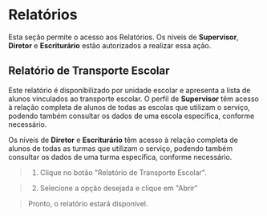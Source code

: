 # Relatórios
Esta seção permite o acesso aos Relatórios. Os níveis de **Supervisor**, **Diretor** e **Escriturário** estão autorizados a realizar essa ação.

## Relatório de Transporte Escolar

Este relatório é disponibilizado por unidade escolar e apresenta a lista de alunos vinculados ao transporte escolar. O perfil de **Supervisor** têm acesso à relação completa de alunos de todas as escolas que utilizam o serviço, podendo também consultar os dados de uma escola específica, conforme necessário.

Os níveis de **Diretor** e **Escriturário** têm acesso à relação completa de alunos de todas as turmas que utilizam o serviço, podendo também consultar os dados de uma turma específica, conforme necessário.

> 1. Clique no botão "Relatório de Transporte Escolar".
> <!-- colocar imagem -->

> 2. Selecione a opção desejada e clique em "Abrir"
> <!-- colocar imagem -->

> Pronto, o relatório estará disponível.
